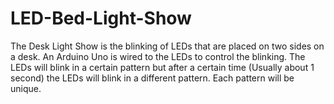 # LED-Bed-Light-Show
The Desk Light Show is the blinking of LEDs that are placed on two sides on a desk. An Arduino Uno is wired to the LEDs to control the blinking. The LEDs will blink in a certain pattern but after a certain time (Usually about 1 second) the LEDs will blink in a different pattern. Each pattern will be unique. 
